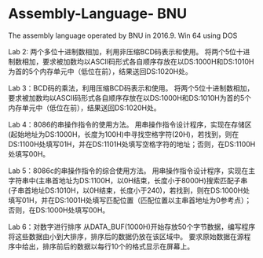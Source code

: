# Assembly-Language- BNU
The assembly language operated by BNU in 2016.9.  Win 64 using DOS

Lab 2: 两个多位十进制数相加，利用非压缩BCD码表示和使用。
将两个5位十进制数相加，要求被加数均以ASCII码形式各自顺序存放在以DS:1000H和DS:1010H为首的5个内存单元中（低位在前），结果送回DS:1020H处。

Lab 3：BCD码的乘法，利用压缩BCD码表示和使用。
将两个5位十进制数相加，要求被加数均以ASCII码形式各自顺序存放在以DS:1000H和DS:1010H为首的5个内存单元中（低位在前），结果送回DS:1020H处。

Lab 4：8086的串操作指令的使用方法。
用串操作指令设计程序，实现在存储区(起始地址为DS:1000H，长度为100H)中寻找空格字符(20H)，若找到，则在DS:1100H处填写01H，并在DS:1101H处填写空格字符的地址；否则，在DS:1100H处填写00H。

Lab 5：8086c的串操作指令的综合使用方法。
用串操作指令设计程序，实现在主字符串中(主串首地址为DS:1100H，以0H结束，长度小于8000H)搜索匹配子串(子串首地址DS:1010H，以0H结束，长度小于240)，若找到，则在DS:1000H处填写01H，并在DS:1001H处填写匹配位置（匹配位置以主串首地址为0参考点）；否则，在DS:1000H处填写00H。

Lab 6：对数字进行排序
从DATA_BUF(1000H)开始存放50个字节数据，编写程序将这些数据由小到大排序，排序后的数据仍放在该区域中。
要求原始数据在源程序中给出，排序前后的数据以每行10个的格式显示在屏幕上。

